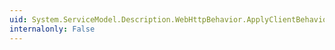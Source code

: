 ```yaml
---
uid: System.ServiceModel.Description.WebHttpBehavior.ApplyClientBehavior(System.ServiceModel.Description.ServiceEndpoint,System.ServiceModel.Dispatcher.ClientRuntime)
internalonly: False
---
```

